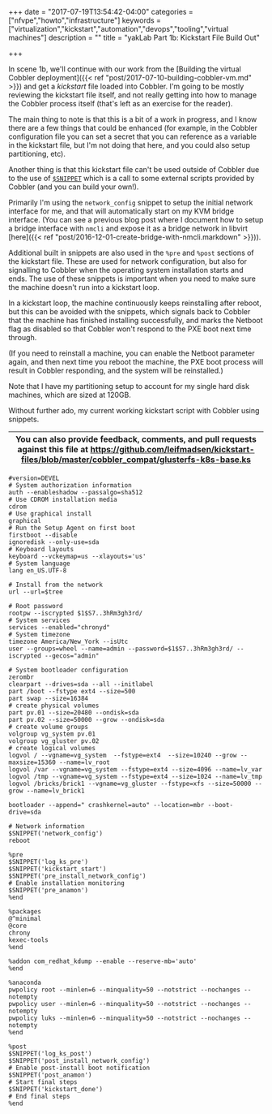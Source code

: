 +++
date = "2017-07-19T13:54:42-04:00"
categories = ["nfvpe","howto","infrastructure"]
keywords = ["virtualization","kickstart","automation","devops","tooling","virtual machines"]
description = ""
title = "yakLab Part 1b: Kickstart File Build Out"

+++

In scene 1b, we'll continue with our work from the [Building the virtual
Cobbler deployment]({{< ref "post/2017-07-10-building-cobbler-vm.md" >}}) and
get a _kickstart_ file loaded into Cobbler. I'm going to be mostly reviewing
the kickstart file itself, and not really getting into how to manage the
Cobbler process itself (that's left as an exercise for the reader).

The main thing to note is that this is a bit of a work in progress, and I know
there are a few things that could be enhanced (for example, in the Cobbler
configuration file you can set a secret that you can reference as a variable in
the kickstart file, but I'm not doing that here, and you could also setup
partitioning, etc).

Another thing is that this kickstart file can't be used outside of Cobbler due
to the use of
[`$SNIPPET`](http://cobbler.github.io/manuals/2.8.0/3/6_-_Snippets.html) which
is a call to some external scripts provided by Cobbler (and you can build your
own!).

Primarily I'm using the `network_config` snippet to setup the initial network
interface for me, and that will automatically start on my KVM bridge interface.
(You can see a previous blog post where I document how to setup a bridge
interface with `nmcli` and expose it as a bridge network in libvirt 
[here]({{< ref "post/2016-12-01-create-bridge-with-nmcli.markdown" >}})).

Additional built in snippets are also used in the `%pre` and `%post` sections
of the kickstart file. These are used for network configuration, but also for
signalling to Cobbler when the operating system installation starts and ends.
The use of these snippets is important when you need to make sure the machine
doesn't run into a kickstart loop.

In a kickstart loop, the machine continuously keeps reinstalling after reboot,
but this can be avoided with the snippets, which signals back to Cobbler that
the machine has finished installing successfully, and marks the Netboot flag as
disabled so that Cobbler won't respond to the PXE boot next time through.

(If you need to reinstall a machine, you can enable the Netboot parameter
again, and then next time you reboot the machine, the PXE boot process will
result in Cobbler responding, and the system will be reinstalled.)

Note that I have my partitioning setup to account for my single hard disk
machines, which are sized at 120GB.

Without further ado, my current working kickstart script with Cobbler using
snippets.

| You can also provide feedback, comments, and pull requests against this file at https://github.com/leifmadsen/kickstart-files/blob/master/cobbler_compat/glusterfs-k8s-base.ks |
| ---                                                                                                                                                                            |
```
#version=DEVEL
# System authorization information
auth --enableshadow --passalgo=sha512
# Use CDROM installation media
cdrom
# Use graphical install
graphical
# Run the Setup Agent on first boot
firstboot --disable
ignoredisk --only-use=sda
# Keyboard layouts
keyboard --vckeymap=us --xlayouts='us'
# System language
lang en_US.UTF-8

# Install from the network
url --url=$tree

# Root password
rootpw --iscrypted $1$S7..3hRm3gh3rd/
# System services
services --enabled="chronyd"
# System timezone
timezone America/New_York --isUtc
user --groups=wheel --name=admin --password=$1$S7..3hRm3gh3rd/ --iscrypted --gecos="admin"

# System bootloader configuration
zerombr
clearpart --drives=sda --all --initlabel
part /boot --fstype ext4 --size=500
part swap --size=16384
# create physical volumes
part pv.01 --size=20480 --ondisk=sda
part pv.02 --size=50000 --grow --ondisk=sda
# create volume groups
volgroup vg_system pv.01
volgroup vg_gluster pv.02
# create logical volumes
logvol / --vgname=vg_system  --fstype=ext4  --size=10240 --grow --maxsize=15360 --name=lv_root
logvol /var --vgname=vg_system --fstype=ext4 --size=4096 --name=lv_var
logvol /tmp --vgname=vg_system --fstype=ext4 --size=1024 --name=lv_tmp
logvol /bricks/brick1 --vgname=vg_gluster --fstype=xfs --size=50000 --grow --name=lv_brick1

bootloader --append=" crashkernel=auto" --location=mbr --boot-drive=sda

# Network information
$SNIPPET('network_config')
reboot

%pre
$SNIPPET('log_ks_pre')
$SNIPPET('kickstart_start')
$SNIPPET('pre_install_network_config')
# Enable installation monitoring
$SNIPPET('pre_anamon')
%end

%packages
@^minimal
@core
chrony
kexec-tools
%end

%addon com_redhat_kdump --enable --reserve-mb='auto'
%end

%anaconda
pwpolicy root --minlen=6 --minquality=50 --notstrict --nochanges --notempty
pwpolicy user --minlen=6 --minquality=50 --notstrict --nochanges --notempty
pwpolicy luks --minlen=6 --minquality=50 --notstrict --nochanges --notempty
%end

%post
$SNIPPET('log_ks_post')
$SNIPPET('post_install_network_config')
# Enable post-install boot notification
$SNIPPET('post_anamon')
# Start final steps
$SNIPPET('kickstart_done')
# End final steps
%end
```
